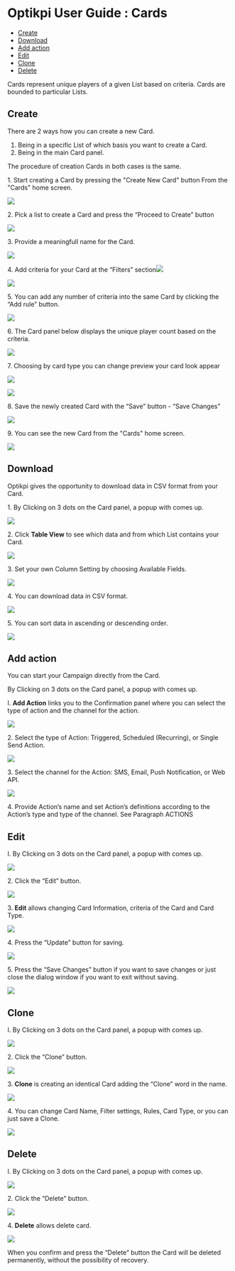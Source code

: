 # Optikpi User Guide : Cards

* [Create](optikpi-user-guide-cards.md#Cards-Create)
* [Download](optikpi-user-guide-cards.md#Cards-Download)
* [Add action](optikpi-user-guide-cards.md#Cards-Addaction)
* [Edit](optikpi-user-guide-cards.md#Cards-Edit)
* [Clone](optikpi-user-guide-cards.md#Cards-Clone)
* [Delete](optikpi-user-guide-cards.md#Cards-Delete)

Cards represent unique players of a given List based on criteria. Cards are bounded to particular Lists.

## Create <a href="#cards-create" id="cards-create"></a>

There are 2 ways how you can create a new Card.

1. Being in a specific List of which basis you want to create a Card.
2. Being in the main Card panel.

The procedure of creation Cards in both cases is the same.

1\. Start creating a Card by pressing the "Create New Card" button From the "Cards" home screen.

![](.gitbook/assets/271941670.jpg)

&#x20;2\. Pick a list to create a Card and press the “Proceed to Create” button

![](.gitbook/assets/271941676.jpg)

3\. Provide a meaningfull name for the Card.

![](.gitbook/assets/271941682.jpg)

4\. Add criteria for your Card at the “Filters” section![](.gitbook/assets/271941694.jpg)

![](.gitbook/assets/271941688.jpg)

5\. You can add any number of criteria into the same Card by clicking the “Add rule” button.

![](.gitbook/assets/271941700.jpg)

6\. The Card panel below displays the unique player count based on the criteria.

![](.gitbook/assets/271941706.jpg)

7\. Choosing by card type you can change preview your card look appear

![](.gitbook/assets/271941712.jpg)

![](.gitbook/assets/271941718.jpg)

8\. Save the newly created Card with the “Save” button - “Save Changes”

![](.gitbook/assets/271941724.jpg)

9\. You can see the new Card from the "Cards" home screen.

![](.gitbook/assets/272039945.jpg)

## Download <a href="#cards-download" id="cards-download"></a>

Optikpi gives the opportunity to download data in CSV format from your Card.

1\. By Clicking on 3 dots on the Card panel, a popup with comes up.

![](.gitbook/assets/271941736.jpg)

2\. Click **Table View** to see which data and from which List contains your Card.

![](.gitbook/assets/271941742.jpg)

3\. Set your own Column Setting by choosing Available Fields.

![](.gitbook/assets/271941748.jpg)

4\. You can download data in CSV format.

![](.gitbook/assets/271941754.jpg)

5\. You can sort data in ascending or descending order.

![](.gitbook/assets/271941760.jpg)

## Add action <a href="#cards-addaction" id="cards-addaction"></a>

You can start your Campaign directly from the Card.

By Clicking on 3 dots on the Card panel, a popup with comes up.

I. **Add Action** links you to the Confirmation panel where you can select the type of action and the channel for the action.

![](.gitbook/assets/271515831.jpg)

2\. Select the type of Action: Triggered, Scheduled (Recurring), or Single Send Action.

![](.gitbook/assets/271515837.jpg)

3\. Select the channel for the Action: SMS, Email, Push Notification, or Web API.

![](.gitbook/assets/271515843.jpg)

4\. Provide Action’s name and set Action’s definitions according to the Action’s type and type of the channel. See Paragraph ACTIONS

## Edit <a href="#cards-edit" id="cards-edit"></a>

I. By Clicking on 3 dots on the Card panel, a popup with comes up.

![](.gitbook/assets/296419336.jpg)

2\. Click the “Edit” button.

![](.gitbook/assets/296845315.jpg)

3\. **Edit** allows changing Card Information, criteria of the Card and Card Type.

![](.gitbook/assets/271286412.jpg)

4\. Press the “Update” button for saving.

![](.gitbook/assets/297172993.jpg)

5\. Press the “Save Changes” button if you want to save changes or just close the dialog window if you want to exit without saving.

![](.gitbook/assets/296419344.jpg)

## Clone <a href="#cards-clone" id="cards-clone"></a>

I. By Clicking on 3 dots on the Card panel, a popup with comes up.

![](.gitbook/assets/296419336.jpg)

2\. Click the “Clone” button.

![](.gitbook/assets/296452113.jpg)

3\. **Clone** is creating an identical Card adding the “Clone” word in the name.

![](.gitbook/assets/271482920.jpg)

4\. You can change Card Name, Filter settings, Rules, Card Type, or you can just save a Clone.

![](.gitbook/assets/297172999.jpg)

## Delete <a href="#cards-delete" id="cards-delete"></a>

I. By Clicking on 3 dots on the Card panel, a popup with comes up.

![](.gitbook/assets/296419336.jpg)

2\. Click the “Delete” button.

![](.gitbook/assets/296321042.jpg)

4\. **Delete** allows delete card.

![](.gitbook/assets/271450169.jpg)

&#x20;When you confirm and press the “Delete” button the Card will be deleted permanently, without the possibility of recovery.
